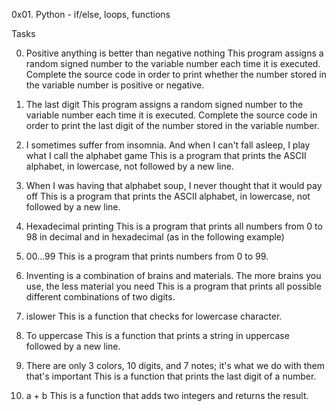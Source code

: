 0x01. Python - if/else, loops, functions

Tasks

0. Positive anything is better than negative nothing
This program assigns a random signed number to the variable number each time it is executed. Complete the source code in order to print whether the number stored in the variable number is positive or negative.

1. The last digit
This program assigns a random signed number to the variable number each time it is executed. Complete the source code in order to print the last digit of the number stored in the variable number.

2. I sometimes suffer from insomnia. And when I can't fall asleep, I play what I call the alphabet game
This is a program that prints the ASCII alphabet, in lowercase, not followed by a new line.

3. When I was having that alphabet soup, I never thought that it would pay off
This is a program that prints the ASCII alphabet, in lowercase, not followed by a new line.

4. Hexadecimal printing
This is a program that prints all numbers from 0 to 98 in decimal and in hexadecimal (as in the following example)

5. 00...99
This is a program that prints numbers from 0 to 99.

6. Inventing is a combination of brains and materials. The more brains you use, the less material you need
This is a program that prints all possible different combinations of two digits.

7. islower
This is a function that checks for lowercase character.

8. To uppercase
This is a function that prints a string in uppercase followed by a new line.

9. There are only 3 colors, 10 digits, and 7 notes; it's what we do with them that's important
This is a function that prints the last digit of a number.

10. a + b
This is a function that adds two integers and returns the result.
